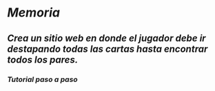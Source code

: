 # **_Memoria_**

## **_Crea un sitio web en donde el jugador debe ir destapando todas las cartas hasta encontrar todos los pares._**

### **_Tutorial paso a paso_**
